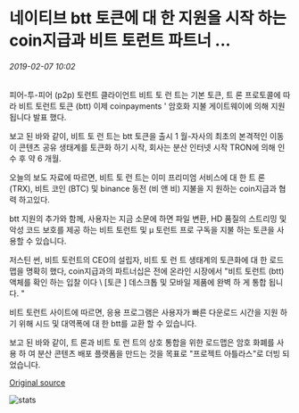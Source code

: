 # 네이티브 btt 토큰에 대 한 지원을 시작 하는 coin지급과 비트 토런트 파트너 ...

###### 2019-02-07 10:02

피어-투-피어 (p2p) 토런트 클라이언트 비트 토 런 트는 기본 토큰, 트 론 프로토콜에 따라 비트 토런트 토큰 (btt) 이제 coinpayments ' 암호화 지불 게이트웨이에 의해 지원 됩니다 발표 했다.

보고 된 바와 같이, 비트 토 런 트는 btt 토큰을 출시 1 월-자사의 최초의 본격적인 이동이 콘텐츠 공유 생태계를 토큰화 하기 시작, 회사는 분산 인터넷 시작 TRON에 의해 인수 후 약 6 개월.

오늘의 보도 자료에 따르면, 비트 토 런 트는 이미 프리미엄 서비스에 대 한 트 론 (TRX), 비트 코인 (BTC) 및 binance 동전 (비 앤 비) 지불을 지 원하는 coin지급과 협력 하고있다.

btt 지원의 추가와 함께, 사용자는 지금 소문에 하면 파일 변환, HD 품질의 스트리밍 및 악성 코드 보호를 제공 하는 비트 토런트 및 µ 토런트 프로 구독을 지불 하는 토큰을 사용할 수 있습니다.

저스틴 썬, 비트 토런트의 CEO의 설립자, 비트 토 런 트 생태계의 토큰화에 대 한 로드맵을 명확히 했다, coin지급과의 파트너십은 전에 온라인 시장에서 "비트 토런트 (btt) 액체를 확인 하는 입찰 이다 \ [토큰 \] 데스크톱 및 모바일 제품에 완벽 하 게 통합 됩니다. "

비트 토런트 사이트에 따르면, 응용 프로그램은 사용자가 빠른 다운로드 시간을 지원 하기 위해 시드 및 대역폭에 대 한 btt를 교환 할 수 있습니다.

보고 된 바와 같이, 트 론과 비트 토 런 트의 상호 통합을 위한 로드맵은 암호 화폐를 사용 하 여 분산 콘텐츠 배포 플랫폼을 만드는 것을 목표로 "프로젝트 아틀라스"로 더빙 되었습니다.

[Original source](https://cointelegraph.com/news/bittorrent-partners-with-coinpayments-to-launch-support-for-native-btt-token)

![stats](https://c.statcounter.com/11760860/0/a89fa40b/1/ "stats")